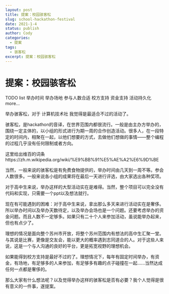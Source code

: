 ```yaml
---
layout: post
title: 提案：校园骇客松
slug: school-hackathon-festival
date: 2021-1-4
status: publish
author: Cody
categories: 
  - 提案
tags:
  - 骇客松
excerpt: 提案：校园骇客松
---
```



# 提案：校园骇客松

TODO list 
举办时间 
举办场地 
参与人数合适 
校方支持 
资金支持 
活动持久化 
more… 
 
 
举办骇客松，对于 计算机技术社 我觉得是最适合不过的活动了。 
 
骇客松，是hackathon的音译，在世界范围内都很流行。一般是由主办方举办的，围绕一定主体的，以小组的形式进行为期一周的合作创造活动。很多人，在一段特定的时间内，相聚在一起，以他们想要的方式，去做他们想做的事情——整个编程的过程几乎没有任何限制或者方向。  
 
这里给出维百的词条https://zh.m.wikipedia.org/wiki/%E9%BB%91%E5%AE%A2%E6%9D%BE 
 
当然，一般来说的骇客松是有免费食物提供的，举办时间由几天到一周不等。参会人数很多。一般来说各小组的成果将在最后一天进行评选，由大家选出各种奖项。 
 
对于高中生来说，举办这样的大型活动实在是难得。当然，整个项目可以完全没有代码和实现，只需要一个ppt以及想法就行。 
 
现在有可能遇到的困难：对于高中生来说，拿出那么多天来进行活动实在是奢侈。所以举办时间以及举办天数待定，以及举办会场也是一个问题。还要考虑举办的资金问题。而且人数不一定够多。如果只有二十个人来参加活动，虽说能举办起来，但也有点少了。 
 
理想的情况是面向整个苏州市开放，将整个苏州范围内有想法的高中生汇聚一堂。与其说是比赛，更像是交友会，能以更大的概率遇到志同道合的人。对于这些人来说，这是一个与人沟通的良好的平台，更是拓宽视野的理想机会。 
 
如果能得到校方支持是最好不过的了。理想情况下，每年有固定时间举办，有资金，有场地，有足够多的人来参加，有足够多有趣的点子碰撞在一起......当然达成任何一点都是奢侈的。 
 
那么大家有什么想法呢？以及觉得举办这样的骇客松是否有必要？我个人觉得是很有意义的一件事，遂提案。
